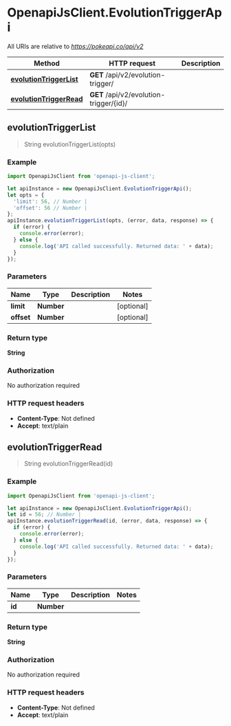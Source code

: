 # OpenapiJsClient.EvolutionTriggerApi

All URIs are relative to *https://pokeapi.co/api/v2*

Method | HTTP request | Description
------------- | ------------- | -------------
[**evolutionTriggerList**](EvolutionTriggerApi.md#evolutionTriggerList) | **GET** /api/v2/evolution-trigger/ | 
[**evolutionTriggerRead**](EvolutionTriggerApi.md#evolutionTriggerRead) | **GET** /api/v2/evolution-trigger/{id}/ | 



## evolutionTriggerList

> String evolutionTriggerList(opts)



### Example

```javascript
import OpenapiJsClient from 'openapi-js-client';

let apiInstance = new OpenapiJsClient.EvolutionTriggerApi();
let opts = {
  'limit': 56, // Number | 
  'offset': 56 // Number | 
};
apiInstance.evolutionTriggerList(opts, (error, data, response) => {
  if (error) {
    console.error(error);
  } else {
    console.log('API called successfully. Returned data: ' + data);
  }
});
```

### Parameters


Name | Type | Description  | Notes
------------- | ------------- | ------------- | -------------
 **limit** | **Number**|  | [optional] 
 **offset** | **Number**|  | [optional] 

### Return type

**String**

### Authorization

No authorization required

### HTTP request headers

- **Content-Type**: Not defined
- **Accept**: text/plain


## evolutionTriggerRead

> String evolutionTriggerRead(id)



### Example

```javascript
import OpenapiJsClient from 'openapi-js-client';

let apiInstance = new OpenapiJsClient.EvolutionTriggerApi();
let id = 56; // Number | 
apiInstance.evolutionTriggerRead(id, (error, data, response) => {
  if (error) {
    console.error(error);
  } else {
    console.log('API called successfully. Returned data: ' + data);
  }
});
```

### Parameters


Name | Type | Description  | Notes
------------- | ------------- | ------------- | -------------
 **id** | **Number**|  | 

### Return type

**String**

### Authorization

No authorization required

### HTTP request headers

- **Content-Type**: Not defined
- **Accept**: text/plain

